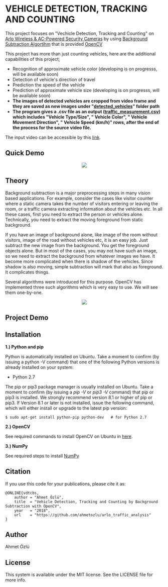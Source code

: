 # VEHICLE DETECTION, TRACKING AND COUNTING
This project focuses on "Vechicle Detection, Tracking and Counting" on [Arlo Wireless & AC-Powered Security Cameras](https://www.arlo.com/en-us/) by using [Background Subtraction Algortihm](https://docs.opencv.org/3.3.0/db/d5c/tutorial_py_bg_subtraction.html) that is provided [OpenCV](https://docs.opencv.org/3.4.1/d2/de6/tutorial_py_setup_in_ubuntu.html)

This project has more than just counting vehicles, here are the additional capabilities of this project;

- Recognition of approximate vehicle color (developing is on progresss, will be available soon)
- Detection of vehicle's direction of travel
- Prediction the speed of the vehicle
- Prediction of approximate vehicle size (developing is on progresss, will be available soon)
- **The images of detected vehicles are cropped from video frame and they are saved as new images under "[detected_vehicles](https://github.com/ahmetozlu/arlo_traffic_analysis/tree/master/src/detected_vehicles)" folder path**
- **The program gives a .csv file as an output ([traffic_measurement.csv](https://github.com/ahmetozlu/arlo_traffic_analysis/blob/master/src/traffic_measurement.csv)) which includes "Vehicle Type/Size", " Vehicle Color", " Vehicle Movement Direction", " Vehicle Speed (km/h)" rows, after the end of the process for the source video file.**

The input video can be accessible by this [link](https://github.com/ahmetozlu/arlo_traffic_analysis/blob/master/src/bradley_input.mp4).

## Quick Demo

<p align="center">
  <img src="https://user-images.githubusercontent.com/22610163/39646058-e4fddfb2-4fe2-11e8-99d7-72b472404112.gif">
</p>

## Theory

Background subtraction is a major preprocessing steps in many vision based applications. For example, consider the cases like visitor counter where a static camera takes the number of visitors entering or leaving the room, or a traffic camera extracting information about the vehicles etc. In all these cases, first you need to extract the person or vehicles alone. Technically, you need to extract the moving foreground from static background.

If you have an image of background alone, like image of the room without visitors, image of the road without vehicles etc, it is an easy job. Just subtract the new image from the background. You get the foreground objects alone. But in most of the cases, you may not have such an image, so we need to extract the background from whatever images we have. It become more complicated when there is shadow of the vehicles. Since shadow is also moving, simple subtraction will mark that also as foreground. It complicates things.

Several algorithms were introduced for this purpose. OpenCV has implemented three such algorithms which is very easy to use. We will see them one-by-one.

<p align="center">
  <img src="https://user-images.githubusercontent.com/22610163/39543256-5f8bfc6e-4e53-11e8-8fd6-fcf718c87d3f.gif">
</p>

## Project Demo

## Installation

**1.) Python and pip**

Python is automatically installed on Ubuntu. Take a moment to confirm (by issuing a python -V command) that one of the following Python versions is already installed on your system:

- Python 2.7

The pip or pip3 package manager is usually installed on Ubuntu. Take a moment to confirm (by issuing a *pip -V* or *pip3 -V* command) that pip or pip3 is installed. We strongly recommend version 8.1 or higher of pip or pip3. If Version 8.1 or later is not installed, issue the following command, which will either install or upgrade to the latest pip version:

    $ sudo apt-get install python-pip python-dev   # for Python 2.7
    
**2.) OpenCV**

See required commands to install OpenCV on Ubuntu in [here](https://gist.github.com/dynamicguy/3d1fce8dae65e765f7c4).

**3.) NumPy**

See required steps to install [NumPy](https://docs.scipy.org/doc/numpy-1.13.0/user/install.html)

## Citation
If you use this code for your publications, please cite it as:

    @ONLINE{vdtcbs,
        author = "Ahmet Özlü",
        title  = "Vehicle Detection, Tracking and Counting by Background Subtraction with OpenCV",
        year   = "2018",
        url    = "https://github.com/ahmetozlu/arlo_traffic_analysis"
    }

## Author
Ahmet Özlü

## License
This system is available under the MIT license. See the LICENSE file for more info.

